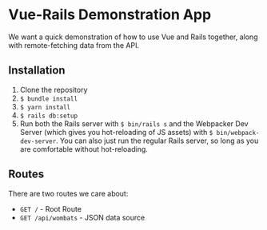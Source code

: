 # Vue-Rails Demonstration App

We want a quick demonstration of how to use Vue and Rails together, along with
remote-fetching data from the API.

## Installation

1. Clone the repository
2. `$ bundle install`
3. `$ yarn install`
4. `$ rails db:setup`
5. Run both the Rails server with `$ bin/rails s` and the Webpacker Dev Server (which
   gives you hot-reloading of JS assets) with `$ bin/webpack-dev-server`. You
   can also just run the regular Rails server, so long as you are comfortable
   without hot-reloading.

## Routes

There are two routes we care about:

+ `GET /` - Root Route
+ `GET /api/wombats` - JSON data source
